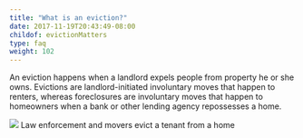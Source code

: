 ```yaml
---
title: "What is an eviction?"
date: 2017-11-19T20:43:49-08:00
childof: evictionMatters
type: faq
weight: 102
---
```

An eviction happens when a landlord expels people from property he or she owns. Evictions are landlord-initiated involuntary moves that happen to renters, whereas foreclosures are involuntary moves that happen to homeowners when a bank or other lending agency repossesses a home. 

<img src="/images/assets/woman-evicted-from-home.jpg" />
<span class="subcopy caption ital">Law enforcement and movers evict a tenant from a home</span>
